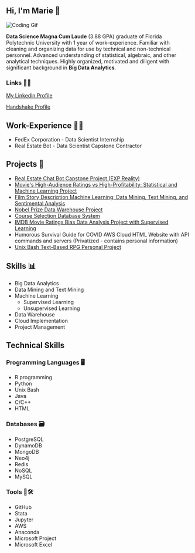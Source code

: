 ## Hi, I'm Marie 👋

![Coding Gif](https://res.cloudinary.com/practicaldev/image/fetch/s--dWwH4rJ4--/c_limit%2Cf_auto%2Cfl_progressive%2Cq_66%2Cw_880/https://media2.giphy.com/media/fnD9cHHIrYRYk/giphy.gif)

**Data Science Magna Cum Laude** (3.88 GPA) graduate of Florida Polytechnic University with 1 year of work-experience. Familiar with cleaning and organizing data for use by technical and non-technical personnel. Advanced understanding of statistical, algebraic, and other analytical techniques. Highly organized, motivated and diligent with significant background in **Big Data Analytics**.

### Links 👩‍💼
[My Linkedln Profile](https://www.linkedin.com/in/marie-hasegawa-590456203/)

[Handshake Profile](https://app.joinhandshake.com/users/13451441)

## Work-Experience 💼🏢
- FedEx Corporation - Data Scientist Internship
- Real Estate Bot - Data Scientist Capstone Contractor

## Projects 📝
- [Real Estate Chat Bot Capstone Project (EXP Reality)](https://www.realestatemessengerbot.com/14-days-free41529173)
- [Movie's High-Audience Ratings vs High-Profitability: Statistical and Machine Learning Project](https://github.com/mhasegawa7045/Movie-High-Audience-Ratings-vs-High-Profitibility-Statistical-and-Machine-Learning)
- [Film Story Description Machine Learning: Data Mining, Text Mining, and Sentimental Analysis](https://github.com/mhasegawa7045/Film_Movie_Text_Mining_Sentimental_Analysis_Machine_Learning)
- [Nobel Prize Data Warehouse Project](https://github.com/mhasegawa7045/Nobel-Prize-Data-Warehouse-Project)
- [Course Selection Database System](https://github.com/mhasegawa7045/Course-Selection-Database-System)
- [IMDB Movie Ratings Bias Data Analysis Project with Supervised Learning](https://github.com/mhasegawa7045/IMDB_Movie_Ratings_Bias_Project_with_Supervised_Learning_MHasegawa)
- Humorous Survival Guide for COVID AWS Cloud HTML Website with API commands and servers (Privatized - contains personal information)
- [Unix Bash Text-Based RPG Personal Project](https://github.com/mhasegawa7045/Cursed_House_Unix_BASH_Text_based_RPG_MHasegawa)

## Skills 📊
- Big Data Analytics
- Data Mining and Text Mining
- Machine Learning
  - Supervised Learning 
  - Unsupervised Learning
- Data Warehouse
- Cloud Implementation
- Project Management


## Technical Skills
### Programming Languages 🖥
- R programming
- Python
- Unix Bash
- Java 
- C/C++
- HTML
### Databases 🗃
- PostgreSQL
- DynamoDB
- MongoDB
- Neo4j
- Redis
- NoSQL
- MySQL
### Tools 🧰🛠
- GitHub
- Stata
- Jupyter
- AWS
- Anaconda
- Microsoft Project
- Microsoft Excel
